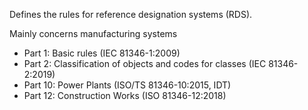Defines the rules for reference designation systems (RDS).

Mainly concerns manufacturing systems

- Part 1: Basic rules (IEC 81346-1:2009)
- Part 2: Classification of objects and codes for classes (IEC 81346-2:2019)
- Part 10: Power Plants (ISO/TS 81346-10:2015, IDT)
- Part 12: Construction Works (ISO 81346-12:2018)